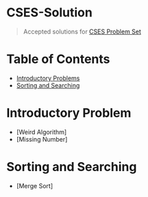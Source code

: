# CSES-Solution
> Accepted solutions for [CSES Problem Set](https://cses.fi/problemset)
# Table of Contents
* [Introductory Problems](#Introductory-Problems)
* [Sorting and Searching](#Sorting-and-Searching)
# Introductory Problem <a id='Introductory-Problems'></a>
* [Weird Algorithm]
* [Missing Number]
# Sorting and Searching <a id='Sorting-and-Searching'></a>
* [Merge Sort]
